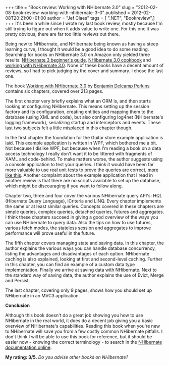 +++
title = "Book review: Working with NHibernate 3.0"
slug = "2012-02-08-book-review-working-with-nhibernate-3-0"
published = 2012-02-08T20:21:00+01:00
author = "Jef Claes"
tags = [ ".NET", "Bookreview",]
+++
It's been a while since I wrote my last book review, mostly because I'm
still trying to figure out when it adds value to write one. For this one
it was pretty obvious, there are far too little reviews out there.  
  
Being new to NHibernate, and NHibernate being known as having a steep
learning curve, I thought it would be a good idea to do some reading.
Searching for books on NHibernate 3.0 on Amazon only yielded three
results: [NHibernate 3 beginner's
guide](http://www.amazon.com/gp/product/1849516022/ref=as_li_qf_sp_asin_il_tl?ie=UTF8&tag=diofanedebyje-20&linkCode=as2&camp=1789&creative=9325&creativeASIN=1849516022),
[NHibernate 3.0
cookbook](http://www.amazon.com/gp/product/184951304X/ref=as_li_qf_sp_asin_il_tl?ie=UTF8&tag=diofanedebyje-20&linkCode=as2&camp=1789&creative=9325&creativeASIN=184951304X)
and [working with NHibernate
3.0](http://www.amazon.com/gp/product/1118112571/ref=as_li_qf_sp_asin_il_tl?ie=UTF8&tag=diofanedebyje-20&linkCode=as2&camp=1789&creative=9325&creativeASIN=1118112571).
None of these books have a decent amount of reviews, so I had to pick
judging by the cover and summary. I chose the last one.  
  
The book [Working with NHibernate
3.0](http://the%20book%20working%20with%20nhibernate%203.0%20by%20benjamin%20delcamp%20perkins%20contains%20six%20chapters%2C%20covered%20over%20213%20pages./)
by [Benjamin Delcamp
Perkins](http://thebestcsharpprogrammerintheworld.com/) contains six
chapters, covered over 213 pages.  
  
The first chapter very briefly explains what an ORM is, and then starts
looking at configuring NHibernate. This means setting up the session
factory and its configuration, creating entities and mapping them to the
database (using XML and code), but also configuring log4net
(NHibernate's logging framework), serializing startup and interceptors
and events. These last two subjects felt a little misplaced in this
chapter though.  
  
In the first chapter the foundation for the Guitar store example
application is laid. This example application is written in WPF, which
bothered me a bit. Not because I dislike WPF, but because when I'm
reading a book on a data access technology I really don't want it to be
littered with fragments of XAML and code-behind. To make matters worse,
the author suggests using a console application to test your queries. I
think it would have been far more valuable to use real unit tests to
prove the queries are correct, [more like
this](https://github.com/davybrion/NHibernateWorkshop/tree/master/NHibernateWorkshop).
Another complaint about the example application that I read in another
review is that there are no scripts available to set up the database,
which might be discouraging if you want to follow along.  
  
Chapter two, three and four cover the various NHibernate query API's:
HQL (Hibernate Query Language), ICriteria and LINQ. Every chapter
implements the same or at least similar queries. Concepts covered in
these chapters are simple queries, complex queries, detached queries,
futures and aggregates. I think these chapters succeed in giving a good
overview of the ways you can use NHibernate to query data. Also the tips
on how to use futures, various fetch modes, the stateless session and
aggregates to improve performance will prove useful in the future.  
  
The fifth chapter covers managing state and saving data. In this
chapter, the author explains the various ways you can handle database
concurrency, listing the advantages and disadvantages of each option.
NHibernate caching is also explained, looking at first and second-level
caching. Further in this chapter, you can find an example of a custom
data type implementation. Finally we arrive at saving data with
NHibernate. Next to the standard way of saving data, the author explains
the use of Evict, Merge and Persist.  
  
The last chapter, covering only 9 pages, shows how you should set up
NHibernate in an MVC3 application.  
  
**Conclusion**  
  
Although this book doesn't do a great job showing you how to use
NHibernate in the real world, it does do a decent job giving you a basic
overview of NHibernate's capabilities. Reading this book when you're new
to NHibernate will save you from a few costly common NHibernate
pitfalls. I don't think I will be able to use this book for reference,
but it should be easier now - knowing the correct terminology - to
search in the [NHibernate documentation
online](http://stackoverflow.com/questions/135776/best-place-for-nhibernate-documentation).  
  
**My rating: 3/5.** *Do you advise other books on NHibernate?*
